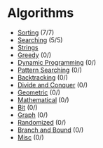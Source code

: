 # Algorithms

* [Sorting](https://github.com/shamy1st/algorithms-sorting) (7/7)
* [Searching](https://github.com/shamy1st/algorithms-searching) (5/5)
* [Strings](https://github.com/shamy1st/algorithms-strings)
* [Greedy](https://github.com/shamy1st/algorithms-greedy) (0/)
* [Dynamic Programming](https://github.com/shamy1st/algorithms-dynamic-programming) (0/)
* [Pattern Searching](https://github.com/shamy1st/algorithms-pattern-searching) (0/)
* [Backtracking](https://github.com/shamy1st/algorithms-backtracking/) (0/)
* [Divide and Conquer](https://github.com/shamy1st/algorithms-divide-conquer) (0/)
* [Geometric](https://github.com/shamy1st/algorithms-geometric) (0/)
* [Mathematical](https://github.com/shamy1st/algorithms-mathematical) (0/)
* [Bit](https://github.com/shamy1st/algorithms-bit) (0/)
* [Graph](https://github.com/shamy1st/algorithms-graph) (0/)
* [Randomized](https://github.com/shamy1st/algorithms-randomized) (0/)
* [Branch and Bound](https://github.com/shamy1st/algorithms-branch-bound) (0/)
* [Misc](https://github.com/shamy1st/algorithms-misc) (0/)
